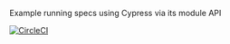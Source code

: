 Example running specs using Cypress via its module API

[![CircleCI](https://circleci.com/gh/cypress-io/cypress-example-module-api.svg?style=svg&circle-token=317f79ae796e0ffd6cc7dd90859c0f67e5a306e7)](https://circleci.com/gh/cypress-io/cypress-example-module-api)
